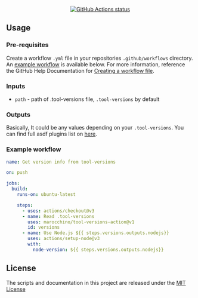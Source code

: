<p align="center">
  <a href="https://github.com/marocchino/tool-versions-action"><img alt="GitHub Actions status" src="https://github.com/marocchino/tool-versions-action/workflows/test-local/badge.svg"></a>
</p>

## Usage

### Pre-requisites

Create a workflow `.yml` file in your repositories `.github/workflows` directory. An [example workflow](#example-workflow) is available below. For more information, reference the GitHub Help Documentation for [Creating a workflow file](https://help.github.com/en/articles/configuring-a-workflow#creating-a-workflow-file).

### Inputs

- `path` - path of .tool-versions file, `.tool-versions` by default

### Outputs

Basically, It could be any values depending on your `.tool-versions`.
You can find full asdf plugins list on [here](https://github.com/asdf-vm/asdf-plugins).

### Example workflow

```yaml
name: Get version info from tool-versions

on: push

jobs:
  build:
    runs-on: ubuntu-latest

    steps:
      - uses: actions/checkout@v3
      - name: Read .tool-versions
        uses: marocchino/tool-versions-action@v1
        id: versions
      - name: Use Node.js ${{ steps.versions.outputs.nodejs}}
        uses: actions/setup-node@v3
        with:
          node-version: ${{ steps.versions.outputs.nodejs}}
```

## License

The scripts and documentation in this project are released under the [MIT License](LICENSE)
